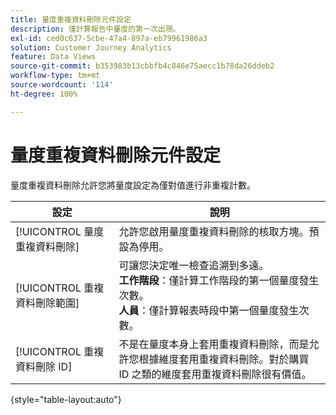 ```yaml
---
title: 量度重複資料刪除元件設定
description: 僅計算報告中量度的第一次出現。
exl-id: ced0c637-5cbe-47a4-897a-eb79961986a3
solution: Customer Journey Analytics
feature: Data Views
source-git-commit: b353983b13cbbfb4c846e75aecc1b78da26ddeb2
workflow-type: tm+mt
source-wordcount: '114'
ht-degree: 100%

---
```


# 量度重複資料刪除元件設定

量度重複資料刪除允許您將量度設定為僅對值進行非重複計數。

| 設定 | 說明 |
| --- | --- |
| [!UICONTROL 量度重複資料刪除] | 允許您啟用量度重複資料刪除的核取方塊。預設為停用。 |
| [!UICONTROL 重複資料刪除範圍] | 可讓您決定唯一檢查追溯到多遠。<br>**工作階段**：僅計算工作階段的第一個量度發生次數。<br>**人員**：僅計算報表時段中第一個量度發生次數。 |
| [!UICONTROL 重複資料刪除 ID] | 不是在量度本身上套用重複資料刪除，而是允許您根據維度套用重複資料刪除。對於購買 ID 之類的維度套用重複資料刪除很有價值。 |

{style=&quot;table-layout:auto&quot;}
